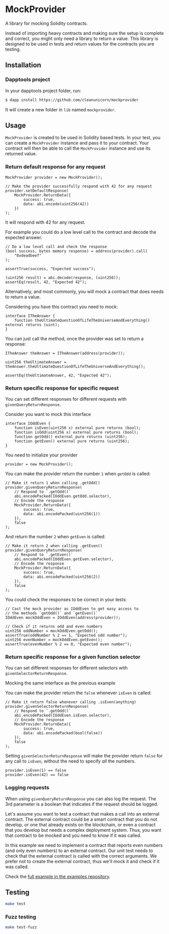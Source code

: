 # MockProvider

A library for mocking Solidity contracts.

Instead of importing heavy contracts and making sure the setup is complete and correct, you might only need a library to return a value. This library is designed to be used in tests and return values for the contracts you are testing.



## Installation

### Dapptools project

In your dapptools project folder, run:

```sh
$ dapp install https://github.com/cleanunicorn/mockprovider
```

It will create a new folder in `lib` named `mockprovider`.


## Usage

`MockProvider` is created to be used in Solidity based tests. In your test, you can create a `MockProvider` instance and pass it to your contract. Your contract will then be able to call the `MockProvider` instance and use its returned value.

### Return default response for any request

```solidity
MockProvider provider = new MockProvider();

// Make the provider successfully respond with 42 for any request
provider.setDefaultResponse(
    MockProvider.ReturnData({
        success: true,
        data: abi.encode(uint256(42))
    })
);
```

It will respond with 42 for any request.

For example you could do a low level call to the contract and decode the expected answer.

```solidity
// Do a low level call and check the response
(bool success, bytes memory response) = address(provider).call(
    "0xdeadbeef"
);

assertTrue(success, "Expected success");

(uint256 result) = abi.decode(response, (uint256));
assertEq(result, 42, "Expected 42");
```

Alternatively, and most commonly, you will mock a contract that does needs to return a value.

Considering you have this contract you need to mock:

```solidity
interface ITheAnswer {
    function theUltimateQuestionOfLifeTheUniverseAndEverything() external returns (uint);
}
```

You can just call the method, once the provider was set to return a response:

```solidity
ITheAnswer theAnswer = ITheAnswer(address(provider));

uint256 theUltimateAnswer = theAnswer.theUltimateQuestionOfLifeTheUniverseAndEverything();

assertEq(theUltimateAnswer, 42, "Expected 42");
```

### Return specific response for specific request

You can set different responses for different requests with `givenQueryReturnResponse`.

Consider you want to mock this interface

```solidity
interface IOddEven {
    function isEven(uint256 x) external pure returns (bool);
    function isOdd(uint256 x) external pure returns (bool);
    function getOdd() external pure returns (uint256);
    function getEven() external pure returns (uint256);
}
```

You need to initialize your provider

```solidity
provider = new MockProvider();
```

You can make the provider return the number `1` when `getOdd` is called:

```solidity
// Make it return 1 when calling .getOdd()
provider.givenQueryReturnResponse(
    // Respond to `.getOdd()`
    abi.encodePacked(IOddEven.getOdd.selector),
    // Encode the response
    MockProvider.ReturnData({
        success: true,
        data: abi.encodePacked(uint256(1))
    }),
    false
);
```

And return the number `2` when `getEven` is called:

```solidity
// Make it return 2 when calling .getEven()
provider.givenQueryReturnResponse(
    // Respond to `.getEven()`
    abi.encodePacked(IOddEven.getEven.selector),
    // Encode the response
    MockProvider.ReturnData({
        success: true,
        data: abi.encodePacked(uint256(2))
    }),
    false
);
```

You could check the responses to be correct in your tests:

```solidity
// Cast the mock provider as IOddEven to get easy access to
// the methods `getOdd()` and `getEven()`
IOddEven mockOddEven = IOddEven(address(provider));

// Check if it returns odd and even numbers
uint256 oddNumber = mockOddEven.getOdd();
assertTrue(oddNumber % 2 == 1, "Expected odd number");
uint256 evenNumber = mockOddEven.getEven();
assertTrue(evenNumber % 2 == 0, "Expected even number");
```

### Return specific response for a given function selector

You can set different responses for different selectors with `givenSelectorReturnResponse`.

Mocking the same interface as the previous example

You can make the provider return the `false` whenever `isEven` is called:

```solidity
// Make it return false whenever calling .isEven(anything)
provider.givenSelectorReturnResponse(
    // Respond to `.getOdd()`
    abi.encodePacked(IOddEven.isEven.selector),
    // Encode the response
    MockProvider.ReturnData({
        success: true,
        data: abi.encodePacked(bool(false))
    }),
    false
);
```

Setting `givenSelectorReturnResponse` will make the provider return `false` for any call to `isEven`, without the need to specify *all* the numbers.

```solidity
provider.isEven(1) == false
provider.isEven(42) == false
```

### Logging requests

When using `givenQueryReturnResponse` you can also log the request. The 3rd parameter is a boolean that indicates if the request should be logged.

Let's assume you want to test a contract that makes a call into an external contract. The external contract could be a smart contract that you do not develop, or one that already exists on the blockchain, or even a contract that you develop but needs a complex deployment system. Thus, you want that contract to be mocked and you need to know if it was called.

In this example we need to implement a contract that reports even numbers (and only even numbers) to an external contract. Our unit test needs to check that the external contract is called with the correct arguments. We prefer not to create the external contract, thus we'll mock it and check if it was called.

Check the [full example in the examples repository](https://github.com/cleanunicorn/mockprovider-examples/blob/e051cdb1e1eef4bdb1bb64d8ea1a5958b3a76869/src/reportNumber/ReportNumber.t.sol#L30-L58).

## Testing

```sh
make test
```

### Fuzz testing

```sh
make test-fuzz
```
